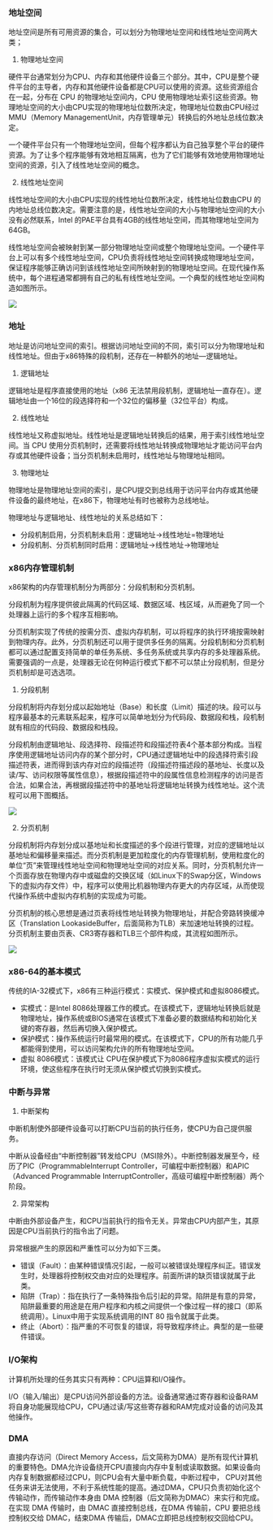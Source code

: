 ### 地址空间

地址空间是所有可用资源的集合，可以划分为物理地址空间和线性地址空间两大类；

1. 物理地址空间

硬件平台通常划分为CPU、内存和其他硬件设备三个部分。其中，CPU是整个硬件平台的主导者，内存和其他硬件设备都是CPU可以使用的资源。这些资源组合在一起，分布在 CPU 的物理地址空间内，CPU 使用物理地址索引这些资源。物理地址空间的大小由CPU实现的物理地址位数所决定，物理地址位数由CPU经过MMU（Memory ManagementUnit，内存管理单元）转换后的外地址总线位数决定。

一个硬件平台只有一个物理地址空间，但每个程序都认为自己独享整个平台的硬件资源。为了让多个程序能够有效地相互隔离，也为了它们能够有效地使用物理地址空间的资源，引入了线性地址空间的概念。

2. 线性地址空间

线性地址空间的大小由CPU实现的线性地址位数所决定，线性地址位数由CPU 的内地址总线位数决定。需要注意的是，线性地址空间的大小与物理地址空间的大小没有必然联系，Intel 的PAE平台具有4GB的线性地址空间，而其物理地址空间为64GB。

线性地址空间会被映射到某一部分物理地址空间或整个物理地址空间。一个硬件平台上可以有多个线性地址空间，CPU负责将线性地址空间转换成物理地址空间，保证程序能够正确访问到该线性地址空间所映射到的物理地址空间。在现代操作系统中，每个进程通常都拥有自己的私有线性地址空间。一个典型的线性地址空间构造如图所示。

![](https://github.com/junfsir/jNote/raw/master/images/线性地址空间构造.jpg)

### 地址

地址是访问地址空间的索引。根据访问地址空间的不同，索引可以分为物理地址和线性地址。但由于x86特殊的段机制，还存在一种额外的地址—逻辑地址。

1. 逻辑地址

逻辑地址是程序直接使用的地址（x86 无法禁用段机制，逻辑地址一直存在）。逻辑地址由一个16位的段选择符和一个32位的偏移量（32位平台）构成。

2. 线性地址

线性地址又称虚拟地址。线性地址是逻辑地址转换后的结果，用于索引线性地址空间。当 CPU 使用分页机制时，还需要将线性地址转换成物理地址才能访问平台内存或其他硬件设备；当分页机制未启用时，线性地址与物理地址相同。

3. 物理地址

物理地址是物理地址空间的索引，是CPU提交到总线用于访问平台内存或其他硬件设备的最终地址，在x86下，物理地址有时也被称为总线地址。

物理地址与逻辑地址、线性地址的关系总结如下：

- 分段机制启用，分页机制未启用：逻辑地址→线性地址=物理地址
- 分段机制、分页机制同时启用：逻辑地址→线性地址→物理地址

### x86内存管理机制

x86架构的内存管理机制分为两部分：分段机制和分页机制。

分段机制为程序提供彼此隔离的代码区域、数据区域、栈区域，从而避免了同一个处理器上运行的多个程序互相影响。

分页机制实现了传统的按需分页、虚拟内存机制，可以将程序的执行环境按需映射到物理内存。此外，分页机制还可以用于提供多任务的隔离。分段机制和分页机制都可以通过配置支持简单的单任务系统、多任务系统或共享内存的多处理器系统。需要强调的一点是，处理器无论在何种运行模式下都不可以禁止分段机制，但是分页机制却是可选选项。

1. 分段机制

分段机制将内存划分成以起始地址（Base）和长度（Limit）描述的块。段可以与程序最基本的元素联系起来，程序可以简单地划分为代码段、数据段和栈，段机制就有相应的代码段、数据段和栈段。

分段机制由逻辑地址、段选择符、段描述符和段描述符表4个基本部分构成。当程序使用逻辑地址访问内存的某个部分时，CPU通过逻辑地址中的段选择符索引段描述符表，进而得到该内存对应的段描述符（段描述符描述段的基地址、长度以及读/写、访问权限等属性信息），根据段描述符中的段属性信息检测程序的访问是否合法，如果合法，再根据段描述符中的基地址将逻辑地址转换为线性地址。这个流程可以用下图概括。

![](https://github.com/junfsir/jNote/raw/master/images/分段机制流程分布.jpg)

2. 分页机制

分段机制将内存划分成以基地址和长度描述的多个段进行管理，对应的逻辑地址以基地址和偏移量来描述。而分页机制是更加粒度化的内存管理机制，使用粒度化的单位“页”来管理线性地址空间和物理地址空间的对应关系。同时，分页机制允许一个页面存放在物理内存中或磁盘的交换区域（如Linux下的Swap分区，Windows下的虚拟内存文件）中，程序可以使用比机器物理内存更大的内存区域，从而使现代操作系统中虚拟内存机制的实现成为可能。

分页机制的核心思想是通过页表将线性地址转换为物理地址，并配合旁路转换缓冲区（Translation LookasideBuffer，后面简称为TLB）来加速地址转换的过程。分页机制主要由页表、CR3寄存器和TLB三个部件构成，其流程如图所示。

![](https://github.com/junfsir/jNote/raw/master/images/分页机制流程分布.jpg)

### x86-64的基本模式

传统的IA-32模式下，x86有三种运行模式：实模式、保护模式和虚拟8086模式。

- 实模式：是Intel 8086处理器工作的模式。在该模式下，逻辑地址转换后就是物理地址，操作系统或BIOS通常在该模式下准备必要的数据结构和初始化关键的寄存器，然后再切换入保护模式。
- 保护模式：操作系统运行时最常用的模式。在该模式下，CPU的所有功能几乎都能得到使用，可以访问架构允许的所有物理地址空间。
- 虚拟 8086模式：该模式让 CPU在保护模式下为8086程序虚拟实模式的运行环境，使这些程序在执行时无须从保护模式切换到实模式。

### 中断与异常

1. 中断架构

中断机制使外部硬件设备可以打断CPU当前的执行任务，使CPU为自己提供服务。

中断从设备经由“中断控制器”转发给CPU（MSI除外）。中断控制器发展至今，经历了PIC（ProgrammableInterrupt Controller，可编程中断控制器）和APIC（Advanced Programmable InterruptController，高级可编程中断控制器）两个阶段。

2. 异常架构

中断由外部设备产生，和CPU当前执行的指令无关。异常由CPU内部产生，其原因是CPU当前执行的指令出了问题。

异常根据产生的原因和严重性可以分为如下三类。

- 错误（Fault）：由某种错误情况引起，一般可以被错误处理程序纠正。错误发生时，处理器将控制权交由对应的处理程序。前面所讲的缺页错误就属于此类。
- 陷阱（Trap）：指在执行了一条特殊指令后引起的异常。陷阱是有意的异常，陷阱最重要的用途是在用户程序和内核之间提供一个像过程一样的接口（即系统调用）。Linux中用于实现系统调用的INT 80 指令就属于此类。
- 终止（Abort）：指严重的不可恢复的错误，将导致程序终止。典型的是一些硬件错误。

### I/O架构

计算机所处理的任务其实只有两种：CPU运算和I/O操作。

I/O（输入/输出）是CPU访问外部设备的方法。设备通常通过寄存器和设备RAM将自身功能展现给CPU，CPU通过读/写这些寄存器和RAM完成对设备的访问及其他操作。

### DMA

直接内存访问（Direct Memory Access，后文简称为DMA）是所有现代计算机的重要特色。DMA允许设备绕开CPU直接向内存中复制或读取数据。如果设备向内存复制数据都经过CPU，则CPU会有大量中断负载，中断过程中， CPU对其他任务来讲无法使用，不利于系统性能的提高。通过DMA，CPU只负责初始化这个传输动作，而传输动作本身由 DMA 控制器（后文简称为DMAC）来实行和完成。在实现 DMA 传输时，由 DMAC 直接控制总线，在DMA 传输前，CPU 要把总线控制权交给 DMAC，结束DMA 传输后，DMAC立即把总线控制权交回给CPU。